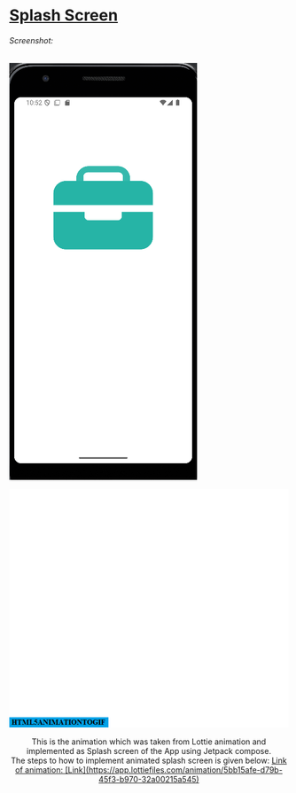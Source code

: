 # <u>Splash Screen</u>
###### Screenshot:
<img src="ss1.png">

![Reading](splash_new.gif)
<p align="center">This is the animation which was taken from Lottie animation and implemented as Splash screen of the App using Jetpack compose.<br>
The steps to how to implement animated splash screen is given below:
<u>Link of animation: [Link](https://app.lottiefiles.com/animation/5bb15afe-d79b-45f3-b970-32a00215a545)</u>

</p>


